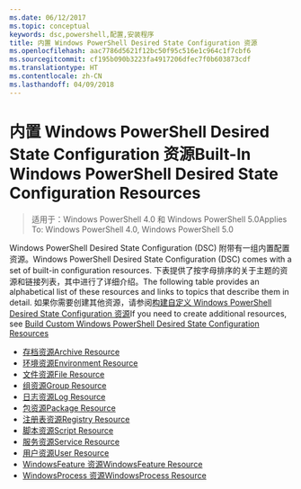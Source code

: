 ```yaml
---
ms.date: 06/12/2017
ms.topic: conceptual
keywords: dsc,powershell,配置,安装程序
title: 内置 Windows PowerShell Desired State Configuration 资源
ms.openlocfilehash: aac7786d5621f12bc50f95c516e1c964c1f7cbf6
ms.sourcegitcommit: cf195b090b3223fa4917206dfec7f0b603873cdf
ms.translationtype: HT
ms.contentlocale: zh-CN
ms.lasthandoff: 04/09/2018
---
```

# <a name="built-in-windows-powershell-desired-state-configuration-resources"></a><span data-ttu-id="89ab0-103">内置 Windows PowerShell Desired State Configuration 资源</span><span class="sxs-lookup"><span data-stu-id="89ab0-103">Built-In Windows PowerShell Desired State Configuration Resources</span></span>

> <span data-ttu-id="89ab0-104">适用于：Windows PowerShell 4.0 和 Windows PowerShell 5.0</span><span class="sxs-lookup"><span data-stu-id="89ab0-104">Applies To: Windows PowerShell 4.0, Windows PowerShell 5.0</span></span>

<span data-ttu-id="89ab0-105">Windows PowerShell Desired State Configuration (DSC) 附带有一组内置配置资源。</span><span class="sxs-lookup"><span data-stu-id="89ab0-105">Windows PowerShell Desired State Configuration (DSC) comes with a set of built-in configuration resources.</span></span> <span data-ttu-id="89ab0-106">下表提供了按字母排序的关于主题的资源和链接列表，其中进行了详细介绍。</span><span class="sxs-lookup"><span data-stu-id="89ab0-106">The following table provides an alphabetical list of these resources and links to topics that describe them in detail.</span></span> <span data-ttu-id="89ab0-107">如果你需要创建其他资源，请参阅[构建自定义 Windows PowerShell Desired State Configuration 资源](authoringResource.md)</span><span class="sxs-lookup"><span data-stu-id="89ab0-107">If you need to create additional resources, see [Build Custom Windows PowerShell Desired State Configuration Resources](authoringResource.md)</span></span>

* [<span data-ttu-id="89ab0-108">存档资源</span><span class="sxs-lookup"><span data-stu-id="89ab0-108">Archive Resource</span></span>](archiveResource.md)
* [<span data-ttu-id="89ab0-109">环境资源</span><span class="sxs-lookup"><span data-stu-id="89ab0-109">Environment Resource</span></span>](environmentResource.md)
* [<span data-ttu-id="89ab0-110">文件资源</span><span class="sxs-lookup"><span data-stu-id="89ab0-110">File Resource</span></span>](fileResource.md)
* [<span data-ttu-id="89ab0-111">组资源</span><span class="sxs-lookup"><span data-stu-id="89ab0-111">Group Resource</span></span>](groupResource.md)
* [<span data-ttu-id="89ab0-112">日志资源</span><span class="sxs-lookup"><span data-stu-id="89ab0-112">Log Resource</span></span>](logResource.md)
* [<span data-ttu-id="89ab0-113">包资源</span><span class="sxs-lookup"><span data-stu-id="89ab0-113">Package Resource</span></span>](packageResource.md)
* [<span data-ttu-id="89ab0-114">注册表资源</span><span class="sxs-lookup"><span data-stu-id="89ab0-114">Registry Resource</span></span>](registryResource.md)
* [<span data-ttu-id="89ab0-115">脚本资源</span><span class="sxs-lookup"><span data-stu-id="89ab0-115">Script Resource</span></span>](scriptResource.md)
* [<span data-ttu-id="89ab0-116">服务资源</span><span class="sxs-lookup"><span data-stu-id="89ab0-116">Service Resource</span></span>](serviceResource.md)
* [<span data-ttu-id="89ab0-117">用户资源</span><span class="sxs-lookup"><span data-stu-id="89ab0-117">User Resource</span></span>](userResource.md)
* [<span data-ttu-id="89ab0-118">WindowsFeature 资源</span><span class="sxs-lookup"><span data-stu-id="89ab0-118">WindowsFeature Resource</span></span>](windowsfeatureResource.md)
* [<span data-ttu-id="89ab0-119">WindowsProcess 资源</span><span class="sxs-lookup"><span data-stu-id="89ab0-119">WindowsProcess Resource</span></span>](windowsProcessResource.md)